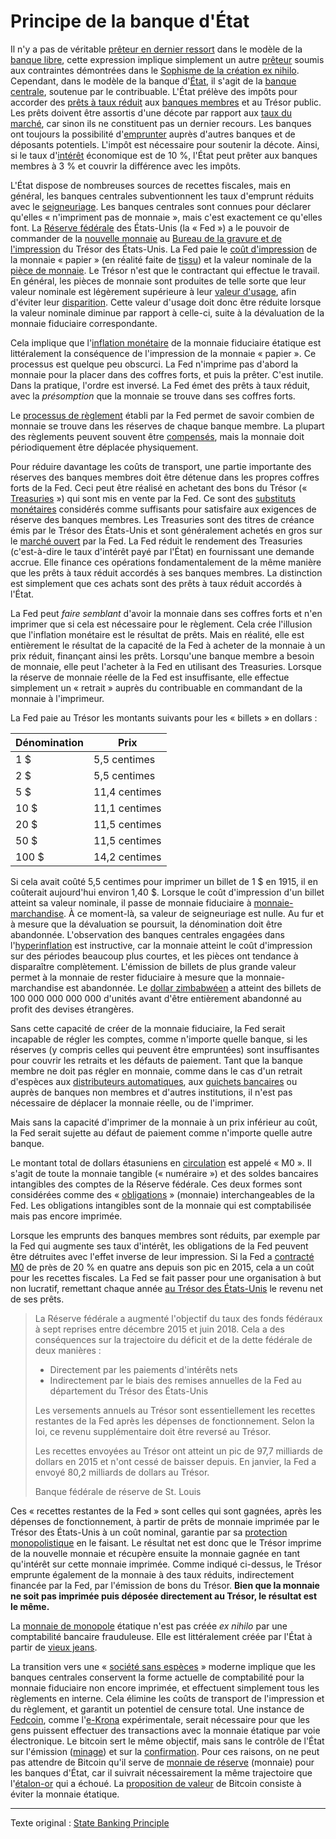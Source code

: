 Principe de la banque d'État
============================

Il n'y a pas de véritable [prêteur en dernier ressort](https://fr.wikipedia.org/wiki/Pr%C3%AAteur_en_dernier_ressort) dans le modèle de la [banque libre](https://fr.wikipedia.org/wiki/Banque_libre), cette expression implique simplement un autre [prêteur](ch101-glossary.md#prêter) soumis aux contraintes démontrées dans le [Sophisme de la création ex nihilo](chapters/ch084-thin-air-fallacy.md). Cependant, dans le modèle de la banque d'[État](ch101-glossary.md#état), il s'agit de la [banque centrale](https://fr.wikipedia.org/wiki/Banque_centrale), soutenue par le contribuable. L'État prélève des impôts pour accorder des [prêts à taux réduit](https://en.wikipedia.org/wiki/Discount_window) aux [banques membres](https://en.wikipedia.org/wiki/Structure_of_the_Federal_Reserve_System) et au Trésor public. Les prêts doivent être assortis d'une décote par rapport aux [taux du marché](https://www.frbdiscountwindow.org/pages/discount-rates/current-discount-rates), car sinon ils ne constituent pas un dernier recours. Les banques ont toujours la possibilité d'[emprunter](ch101-glossary.md#emprunter) auprès d'autres banques et de déposants potentiels. L'impôt est nécessaire pour soutenir la décote. Ainsi, si le taux d'[intérêt](ch101-glossary.md#intérêt) économique est de 10 %, l'État peut prêter aux banques membres à 3 % et couvrir la différence avec les impôts.

L'État dispose de nombreuses sources de recettes fiscales, mais en général, les banques centrales subventionnent les taux d'emprunt réduits avec le [seigneuriage](https://fr.wikipedia.org/wiki/Seigneuriage). Les banques centrales sont connues pour déclarer qu'elles « n'impriment pas de monnaie », mais c'est exactement ce qu'elles font. La [Réserve fédérale](https://fr.wikipedia.org/wiki/R%C3%A9serve_f%C3%A9d%C3%A9rale_des_%C3%89tats-Unis) des États-Unis (la « Fed ») a le pouvoir de commander de la [nouvelle monnaie](https://www.newyorkfed.org/aboutthefed/fedpoint/fed01.html) au [Bureau de la gravure et de l'impression](https://www.moneyfactory.gov/) du Trésor des États-Unis. La Fed paie le [coût d'impression](https://www.federalreserve.gov/faqs/currency_12771.htm) de la monnaie « papier » (en réalité faite de [tissu](https://www.moneyfactory.gov/hmimpaperandink.html)) et la valeur nominale de la [pièce de monnaie](https://fr.wikipedia.org/wiki/Pi%C3%A8ce_de_monnaie). Le Trésor n'est que le contractant qui effectue le travail. En général, les pièces de monnaie sont produites de telle sorte que leur valeur nominale est légèrement supérieure à leur [valeur d'usage](https://fr.wikipedia.org/wiki/Valeur_d%27usage), afin d'éviter leur [disparition](https://fr.wikipedia.org/wiki/Loi_de_Gresham). Cette valeur d'usage doit donc être réduite lorsque la valeur nominale diminue par rapport à celle-ci, suite à la dévaluation de la monnaie fiduciaire correspondante.

Cela implique que l'[inflation monétaire](https://fr.wikipedia.org/wiki/Cr%C3%A9ation_mon%C3%A9taire) de la monnaie fiduciaire étatique est littéralement la conséquence de l'impression de la monnaie « papier ». Ce processus est quelque peu obscurci. La Fed n'imprime pas d'abord la monnaie pour la placer dans des coffres forts, et puis la prêter. C'est inutile. Dans la pratique, l'ordre est inversé. La Fed émet des prêts à taux réduit, avec la *présomption* que la monnaie se trouve dans ses coffres forts.

Le [processus de règlement](https://en.wikipedia.org/wiki/Fedwire) établi par la Fed permet de savoir combien de monnaie se trouve dans les réserves de chaque banque membre. La plupart des règlements peuvent souvent être [compensés](https://fr.wikipedia.org/wiki/Netting_(finance)), mais la monnaie doit périodiquement être déplacée physiquement.

Pour réduire davantage les coûts de transport, une partie importante des réserves des banques membres doit être détenue dans les propres coffres forts de la Fed. Ceci peut être réalisé en achetant des bons du Trésor (« [Treasuries](https://en.wikipedia.org/wiki/United_States_Treasury_security) ») qui sont mis en vente par la Fed. Ce sont des [substituts monétaires](https://wiki.mises.org/wiki/Money_substitutes) considérés comme suffisants pour satisfaire aux exigences de réserve des banques membres. Les Treasuries sont des titres de créance émis par le Trésor des États-Unis et sont généralement achetés en gros sur le [marché ouvert](https://fred.stlouisfed.org/series/TREAST) par la Fed. La Fed réduit le rendement des Treasuries (c'est-à-dire le taux d'intérêt payé par l'État) en fournissant une demande accrue. Elle finance ces opérations fondamentalement de la même manière que les prêts à taux réduit accordés à ses banques membres. La distinction est simplement que ces achats sont des prêts à taux réduit accordés à l'État.

La Fed peut *faire semblant* d'avoir la monnaie dans ses coffres forts et n'en imprimer que si cela est nécessaire pour le règlement. Cela crée l'illusion que l'inflation monétaire est le résultat de prêts. Mais en réalité, elle est entièrement le résultat de la capacité de la Fed à acheter de la monnaie à un prix réduit, finançant ainsi les prêts. Lorsqu'une banque membre a besoin de monnaie, elle peut l'acheter à la Fed en utilisant des Treasuries. Lorsque la réserve de monnaie réelle de la Fed est insuffisante, elle effectue simplement un « retrait » auprès du contribuable en commandant de la monnaie à l'imprimeur.

La Fed paie au Trésor les montants suivants pour les « billets » en dollars :

| Dénomination | Prix          |
|--------------|---------------|
| 1 $          | 5,5 centimes  |
| 2 $          | 5,5 centimes  |
| 5 $          | 11,4 centimes |
| 10 $         | 11,1 centimes |
| 20 $         | 11,5 centimes |
| 50 $         | 11,5 centimes |
| 100 $        | 14,2 centimes |

Si cela avait coûté 5,5 centimes pour imprimer un billet de 1 $ en 1915, il en coûterait aujourd'hui environ 1,40 $. Lorsque le coût d'impression d'un billet atteint sa valeur nominale, il passe de monnaie fiduciaire à [monnaie-marchandise](https://www.wikiberal.org/wiki/Monnaie-marchandise). À ce moment-là, sa valeur de seigneuriage est nulle. Au fur et à mesure que la dévaluation se poursuit, la dénomination doit être abandonnée. L'observation des banques centrales engagées dans l'[hyperinflation](https://fr.wikipedia.org/wiki/Hyperinflation) est instructive, car la monnaie atteint le coût d'impression sur des périodes beaucoup plus courtes, et les pièces ont tendance à disparaître complètement. L'émission de billets de plus grande valeur permet à la monnaie de rester fiduciaire à mesure que la monnaie-marchandise est abandonnée. Le [dollar zimbabwéen](https://fr.wikipedia.org/wiki/Hyperinflation_au_Zimbabwe) a atteint des billets de 100 000 000 000 000 d'unités avant d'être entièrement abandonné au profit des devises étrangères.

Sans cette capacité de créer de la monnaie fiduciaire, la Fed serait incapable de régler les comptes, comme n'importe quelle banque, si les réserves (y compris celles qui peuvent être empruntées) sont insuffisantes pour couvrir les retraits et les défauts de paiement. Tant que la banque membre ne doit pas régler en monnaie, comme dans le cas d'un retrait d'espèces aux [distributeurs automatiques](https://fr.wikipedia.org/wiki/Guichet_automatique_bancaire), aux [guichets bancaires](https://www.l4m.fr/emag/metier/banque-finance-5/guichetier-banque-14668) ou auprès de banques non membres et d'autres institutions, il n'est pas nécessaire de déplacer la monnaie réelle, ou de l'imprimer.

Mais sans la capacité d'imprimer de la monnaie à un prix inférieur au coût, la Fed serait sujette au défaut de paiement comme n'importe quelle autre banque.

Le montant total de dollars étasuniens en [circulation](https://en.wikipedia.org/wiki/Money_supply#United_States) est appelé « M0 ». Il s'agit de toute la monnaie tangible (« numéraire ») et des soldes bancaires intangibles des comptes de la Réserve fédérale. Ces deux formes sont considérées comme des « [obligations](https://en.wikipedia.org/wiki/Money_supply#Money_creation_by_commercial_banks) » (monnaie) interchangeables de la Fed. Les obligations intangibles sont de la monnaie qui est comptabilisée mais pas encore imprimée.

Lorsque les emprunts des banques membres sont réduits, par exemple par la Fed qui augmente ses taux d'intérêt, les obligations de la Fed peuvent être détruites avec l'effet inverse de leur impression. Si la Fed a [contracté M0](https://tradingeconomics.com/united-states/money-supply-m0) de près de 20 % en quatre ans depuis son pic en 2015, cela a un coût pour les recettes fiscales. La Fed se fait passer pour une organisation à but non lucratif, remettant chaque année [au Trésor des États-Unis](https://www.stlouisfed.org/on-the-economy/2018/september/fed-payments-treasury-rising-interest-rates) le revenu net de ses prêts.

> La Réserve fédérale a augmenté l'objectif du taux des fonds fédéraux à sept reprises entre décembre 2015 et juin 2018. Cela a des conséquences sur la trajectoire du déficit et de la dette fédérale de deux manières :
> 
> * Directement par les paiements d'intérêts nets
> * Indirectement par le biais des remises annuelles de la Fed au département du Trésor des États-Unis
>
> Les versements annuels au Trésor sont essentiellement les recettes restantes de la Fed après les dépenses de fonctionnement. Selon la loi, ce revenu supplémentaire doit être reversé au Trésor.
>
> Les recettes envoyées au Trésor ont atteint un pic de 97,7 milliards de dollars en 2015 et n'ont cessé de baisser depuis. En janvier, la Fed a envoyé 80,2 milliards de dollars au Trésor.
> 
> Banque fédérale de réserve de St. Louis

Ces « recettes restantes de la Fed » sont celles qui sont gagnées, après les dépenses de fonctionnement, à partir de prêts de monnaie imprimée par le Trésor des États-Unis à un coût nominal, garantie par sa [protection monopolistique](https://fr.wikipedia.org/wiki/Faux-monnayage) en le faisant. Le résultat net est donc que le Trésor imprime de la nouvelle monnaie et récupère ensuite la monnaie gagnée en tant qu'intérêt sur cette monnaie imprimée. Comme indiqué ci-dessus, le Trésor emprunte également de la monnaie à des taux réduits, indirectement financée par la Fed, par l'émission de bons du Trésor. **Bien que la monnaie ne soit pas imprimée puis déposée directement au Trésor, le résultat est le même.**

La [monnaie de monopole](ch005-money-taxonomy.md) étatique n'est pas créée *ex nihilo* par une comptabilité bancaire frauduleuse. Elle est littéralement créée par l'État à partir de [vieux jeans](https://www.washingtonpost.com/news/wonk/wp/2013/12/16/how-tight-jeans-almost-ruined-americas-money/?variant=116ae929826d1fd3).

La transition vers une « [société sans espèces](https://www.nytimes.com/2018/11/21/business/sweden-cashless-society.html) » moderne implique que les banques centrales conservent la forme actuelle de comptabilité pour la monnaie fiduciaire non encore imprimée, et effectuent simplement tous les règlements en interne. Cela élimine les coûts de transport de l'impression et du règlement, et garantit un potentiel de censure total. Une instance de [Fedcoin](ch087-fedcoin-objectives.md), comme l'[e-Krona](https://www.riksbank.se/en-gb/payments--cash/e-krona) expérimentale, serait nécessaire pour que les gens puissent effectuer des transactions avec la monnaie étatique par voie électronique. Le bitcoin sert le même objectif, mais sans le contrôle de l'État sur l'émission ([minage](ch101-glossary.md#mine)) et sur la [confirmation](ch101-glossary.md#confirmation). Pour ces raisons, on ne peut pas attendre de Bitcoin qu'il serve de [monnaie de réserve](ch077-reserve-currency-fallacy.md) (monnaie) pour les banques d'État, car il suivrait nécessairement la même trajectoire que l'[étalon-or](https://fr.wikipedia.org/wiki/%C3%89talon-or) qui a échoué. La [proposition de valeur](ch003-value-proposition.md) de Bitcoin consiste à éviter la monnaie étatique.

---

Texte original : [State Banking Principle](https://github.com/libbitcoin/libbitcoin-system/wiki/State-Banking-Principle)